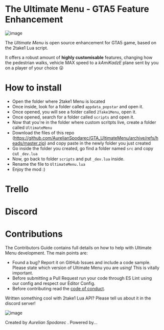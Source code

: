 
# The Ultimate Menu - GTA5 Feature Enhancement
![image](https://i.imgur.com/HaGvlUb.png)

The *Ultimate Menu* is open source enhancement for GTA5 game, based on the 2take1 Lua script.

It offers a robust amount of **highly customisable** features, changing how the pedestrian walks, vehicle MAX speed to a *kAmiKadzE* plane sent by you on a player of your choice 😜

# How to install
- Open the folder where 2take1 Menu is located
- Once inside, look for a folder called `appdata_popstar` and open it.
- Once opened, you will see a folder called `2Take1Menu`, open it. 
- Once opened, search for a folder called `scripts` and open it. 
- Now that you're in the folder where custom scritpts live, create a folder called `UltimateMenu`
- Download the files of this repo (https://github.com/AurelianSpodarec/GTA_UltimateMenu/archive/refs/heads/master.zip) and copy paste in the newly folder you just created
- Go inside the folder you created, go find a folder named `src` and copy cut `_dev.lua`
- Now, go back to folder `scripts` and put `_dev.lua` inside. 
- Rename the file to `UltimateMenu.lua`
- Enjoy the mod :)


# Trello

# Discord

# Contributions
The Contributors Guide contains full details on how to help with Ultimate Menu development. The main points are:

- Found a bug? Report it on GitHub Issues and include a code sample. Please state which version of Ultimate Menu you are using! This is vitally important.
- Before submitting a Pull Request run your code through ES Lint using our config and respect our Editor Config.
- Before contributing read the [code of conduct].

Written something cool with 2take1 Lua API? Please tell us about it in the discord server!


![image](https://i.imgur.com/7OhXRXB.jpg)

Created by *Aurelian Spodarec* . Powered by...
 


[code of conduct]: https://github.com/AurelianSpodarec/GTA_UltimateMenu/blob/master/docs/code-of-conduct.md



<!-- https://wallpaper.dog/large/5510330.jpg -->

 <!-- Banner -->
<!-- https://i.imgur.com/OH3RyiE.jpg -->
<!-- https://i.imgur.com/zPnvvPM.jpg -->
<!-- https://sm.ign.com/t/ign_in/screenshot/default/gtavpreview-banner_5gg6.1280.jpg -->
<!-- Big banners -->
<!-- https://i.imgur.com/b29oJqg.png -->
<!-- https://i.imgur.com/ODr6Bsc.jpg -->
<!-- https://static.tweaktown.com/news/8/4/84408_5_gta-on-ps5-series-4k-60-fps-raytracing-next-gen-effects_full.png -->
<!-- https://i.imgur.com/Bn4WjlL.png -->
<!-- https://i.imgur.com/5n6SC0b.jpg -->
<!-- https://i.imgur.com/HaGvlUb.png -->
<!-- https://i.imgur.com/Mxe7fOU.png -->
